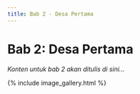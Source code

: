 ```yaml
---
title: Bab 2 - Desa Pertama
---
```

# Bab 2: Desa Pertama

*Konten untuk bab 2 akan ditulis di sini...*

{% include image_gallery.html %}
